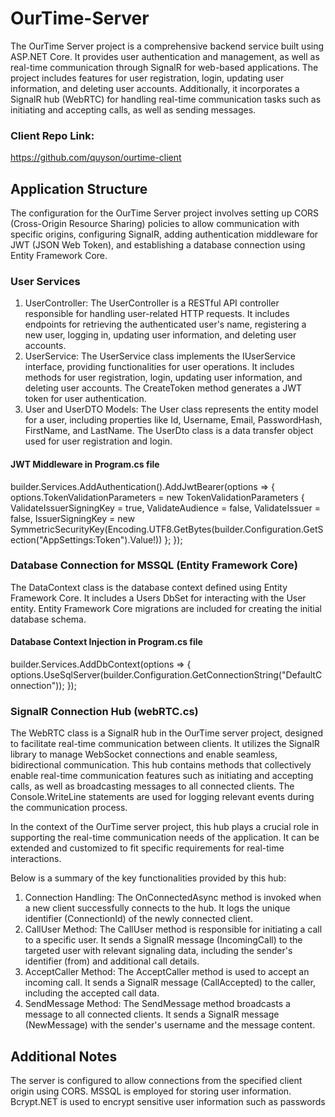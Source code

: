 # OurTime-Server
The OurTime Server project is a comprehensive backend service built using ASP.NET Core. It provides user authentication and management, as well as real-time communication through SignalR for web-based applications. The project includes features for user registration, login, updating user information, and deleting user accounts. Additionally, it incorporates a SignalR hub (WebRTC) for handling real-time communication tasks such as initiating and accepting calls, as well as sending messages.

### Client Repo Link:
https://github.com/quyson/ourtime-client

## Application Structure
The configuration for the OurTime Server project involves setting up CORS (Cross-Origin Resource Sharing) policies to allow communication with specific origins, configuring SignalR, adding authentication middleware for JWT (JSON Web Token), and establishing a database connection using Entity Framework Core.

### User Services
1. UserController:
The UserController is a RESTful API controller responsible for handling user-related HTTP requests. It includes endpoints for retrieving the authenticated user's name, registering a new user, logging in, updating user information, and deleting user accounts.
2. UserService:
The UserService class implements the IUserService interface, providing functionalities for user operations. It includes methods for user registration, login, updating user information, and deleting user accounts. The CreateToken method generates a JWT token for user authentication.
3. User and UserDTO Models:
The User class represents the entity model for a user, including properties like Id, Username, Email, PasswordHash, FirstName, and LastName. The UserDto class is a data transfer object used for user registration and login.
#### JWT Middleware in Program.cs file
builder.Services.AddAuthentication().AddJwtBearer(options =>
{
    options.TokenValidationParameters = new TokenValidationParameters
    {
        ValidateIssuerSigningKey = true,
        ValidateAudience = false,
        ValidateIssuer = false,
        IssuerSigningKey = new SymmetricSecurityKey(Encoding.UTF8.GetBytes(builder.Configuration.GetSection("AppSettings:Token").Value!))
    };
});

### Database Connection for MSSQL (Entity Framework Core)
The DataContext class is the database context defined using Entity Framework Core. It includes a Users DbSet for interacting with the User entity. Entity Framework Core migrations are included for creating the initial database schema.
#### Database Context Injection in Program.cs file
builder.Services.AddDbContext<DataContext>(options =>
{
    options.UseSqlServer(builder.Configuration.GetConnectionString("DefaultConnection"));
});

### SignalR Connection Hub (webRTC.cs)
The WebRTC class is a SignalR hub in the OurTime server project, designed to facilitate real-time communication between clients. It utilizes the SignalR library to manage WebSocket connections and enable seamless, bidirectional communication. This hub contains methods that collectively enable real-time communication features such as initiating and accepting calls, as well as broadcasting messages to all connected clients. The Console.WriteLine statements are used for logging relevant events during the communication process.

In the context of the OurTime server project, this hub plays a crucial role in supporting the real-time communication needs of the application. It can be extended and customized to fit specific requirements for real-time interactions.

Below is a summary of the key functionalities provided by this hub:
1. Connection Handling:
The OnConnectedAsync method is invoked when a new client successfully connects to the hub. It logs the unique identifier (ConnectionId) of the newly connected client.
2. CallUser Method:
The CallUser method is responsible for initiating a call to a specific user. It sends a SignalR message (IncomingCall) to the targeted user with relevant signaling data, including the sender's identifier (from) and additional call details.
3. AcceptCaller Method:
The AcceptCaller method is used to accept an incoming call. It sends a SignalR message (CallAccepted) to the caller, including the accepted call data.
4. SendMessage Method:
The SendMessage method broadcasts a message to all connected clients. It sends a SignalR message (NewMessage) with the sender's username and the message content.

## Additional Notes
The server is configured to allow connections from the specified client origin using CORS.
MSSQL is employed for storing user information.
Bcrypt.NET is used to encrypt sensitive user information such as passwords


   
   
